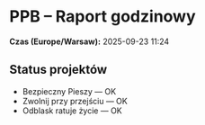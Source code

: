 # PPB – Raport godzinowy
**Czas (Europe/Warsaw):** 2025-09-23 11:24

## Status projektów
- Bezpieczny Pieszy — OK
- Zwolnij przy przejściu — OK
- Odblask ratuje życie — OK

